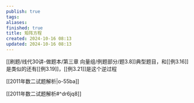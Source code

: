 ```yaml
---
publish: true
tags: 
aliases: 
finished: true
title: 矩阵方程
created: 2024-10-16 08:13
updated: 2024-10-16 08:13
---
```

[[刷题/线代30讲-做题本/第三章 向量组/例题部分/题3.8]]典型题目，和[[例3.16]]是类似的还有[[例3.19]]，[[例3.21]]是这个逆过程

[[2011年数二试题解析|o-55ba]]

[[2011年数二试题解析#^dr6jq8]]